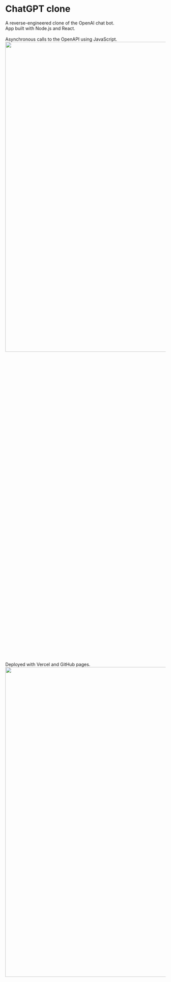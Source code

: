 # ChatGPT clone
A reverse-engineered clone of the OpenAI chat bot. 
<br>App built with Node.js and React. 
<br>
<br>Asynchronous calls to the OpenAPI using JavaScript.
<br>
<a href="#"><img src="https://github.com/kbdv/chagpt-clone/assets/113033203/e652317d-687e-4eee-8c1a-61d996e43075" width="824px" height="50%" /></a>
<br>Deployed with Vercel and GitHub pages.
<br>
<a href="#"><img src="https://github.com/kbdv/chagpt-clone/assets/113033203/e13d36fb-0874-4a35-a9cd-a99ea0b14fa1" width="824px" height="50%" /></a>


<br>Try it out <a href="https://kbdv.github.io/chagpt-clone/">here</a>!
<a href="#"><img src="https://github.com/kbdv/chagpt-clone/assets/113033203/85668ff2-0036-4a1c-94fd-dbc6c44553fc" width="824px" height="50%" /></a>


